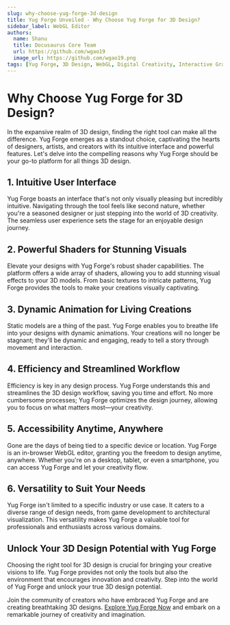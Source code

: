 ```yaml
---
slug: why-choose-yug-forge-3d-design
title: Yug Forge Unveiled - Why Choose Yug Forge for 3D Design?
sidebar_label: WebGL Editor
authors:
  name: Shanu
  title: Docusaurus Core Team
  url: https://github.com/wgao19
  image_url: https://github.com/wgao19.png
tags: [Yug Forge, 3D Design, WebGL, Digital Creativity, Interactive Graphics, Animation, docusaurus]
---
```


# Why Choose Yug Forge for 3D Design?

In the expansive realm of 3D design, finding the right tool can make all the difference. Yug Forge emerges as a standout choice, captivating the hearts of designers, artists, and creators with its intuitive interface and powerful features. Let's delve into the compelling reasons why Yug Forge should be your go-to platform for all things 3D design.

## 1. **Intuitive User Interface**

Yug Forge boasts an interface that's not only visually pleasing but incredibly intuitive. Navigating through the tool feels like second nature, whether you're a seasoned designer or just stepping into the world of 3D creativity. The seamless user experience sets the stage for an enjoyable design journey.

## 2. **Powerful Shaders for Stunning Visuals**

Elevate your designs with Yug Forge's robust shader capabilities. The platform offers a wide array of shaders, allowing you to add stunning visual effects to your 3D models. From basic textures to intricate patterns, Yug Forge provides the tools to make your creations visually captivating.

## 3. **Dynamic Animation for Living Creations**

Static models are a thing of the past. Yug Forge enables you to breathe life into your designs with dynamic animations. Your creations will no longer be stagnant; they'll be dynamic and engaging, ready to tell a story through movement and interaction.

## 4. **Efficiency and Streamlined Workflow**

Efficiency is key in any design process. Yug Forge understands this and streamlines the 3D design workflow, saving you time and effort. No more cumbersome processes; Yug Forge optimizes the design journey, allowing you to focus on what matters most—your creativity.

## 5. **Accessibility Anytime, Anywhere**

Gone are the days of being tied to a specific device or location. Yug Forge is an in-browser WebGL editor, granting you the freedom to design anytime, anywhere. Whether you're on a desktop, tablet, or even a smartphone, you can access Yug Forge and let your creativity flow.

## 6. **Versatility to Suit Your Needs**

Yug Forge isn't limited to a specific industry or use case. It caters to a diverse range of design needs, from game development to architectural visualization. This versatility makes Yug Forge a valuable tool for professionals and enthusiasts across various domains.

## Unlock Your 3D Design Potential with Yug Forge

Choosing the right tool for 3D design is crucial for bringing your creative visions to life. Yug Forge provides not only the tools but also the environment that encourages innovation and creativity. Step into the world of Yug Forge and unlock your true 3D design potential.

Join the community of creators who have embraced Yug Forge and are creating breathtaking 3D designs. [Explore Yug Forge Now](#cta-link) and embark on a remarkable journey of creativity and imagination.
